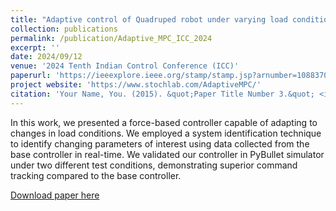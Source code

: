 ```yaml
---
title: "Adaptive control of Quadruped robot under varying load conditions"
collection: publications
permalink: /publication/Adaptive_MPC_ICC_2024
excerpt: ''
date: 2024/09/12
venue: '2024 Tenth Indian Control Conference (ICC)'
paperurl: 'https://ieeexplore.ieee.org/stamp/stamp.jsp?arnumber=10883701'
project website: 'https://www.stochlab.com/AdaptiveMPC/'
citation: 'Your Name, You. (2015). &quot;Paper Title Number 3.&quot; <i>Journal 1</i>. 1(3).'
---
```

In this work, we presented a force-based controller capable of adapting to changes in load conditions. We employed
a system identification technique to identify changing parameters of interest using data collected from the base controller in real-time. We validated our controller in PyBullet simulator under two different test conditions, demonstrating superior command tracking compared to the base controller.

[Download paper here](https://ieeexplore.ieee.org/stamp/stamp.jsp?arnumber=10883701)
